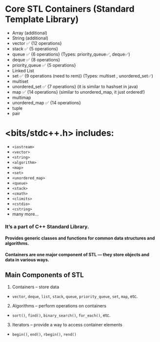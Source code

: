 # Core STL Containers (Standard Template Library) 
- Array (additional)
- String (additional)
- vector ✅ {12 operations}
- stack ✅ {5 operations}
- queue ✅ {6 operations} (Types: priority_queue✅, deque✅)
- deque ✅ {8 operations}
- priority_queue ✅ {5 operations}
- Linked List
- set ✅ {9 operations (need to rem)} (Types: multiset , unordered_set✅)
- multiset
- unordered_set ✅ {7 operations} (it is similar to hashset in java)
- map ✅ {14 operations} (similar to unordered_map, it just ordered!)
- multimap
- unordered_map ✅ {14 operations}
- tuple
- pair

# <bits/stdc++.h> includes:

- `<iostream>`
- `<vector>`
- `<string>`
- `<algorithm>`
- `<map>`
- `<set>`
- `<unordered_map>`
- `<queue>`
- `<stack>`
- `<cmath>`
- `<climits>`
- `<cstdio>`
- `<cstring>`
- many more...


### It’s a part of C++ Standard Library.
#### Provides generic classes and functions for common data structures and algorithms.
#### Containers are one major component of STL — they store objects and data in various ways.

## Main Components of STL
1. Containers – store data
- `vector`, `deque`, `list`, `stack`, `queue`, `priority_queue`, `set`, `map`, etc.
2. Algorithms – perform operations on containers
- `sort()`, `find()`, `binary_search()`, `for_each()`, etc.
3. Iterators – provide a way to access container elements 
- `begin()`, `end()`, `rbegin()`, `rend()`